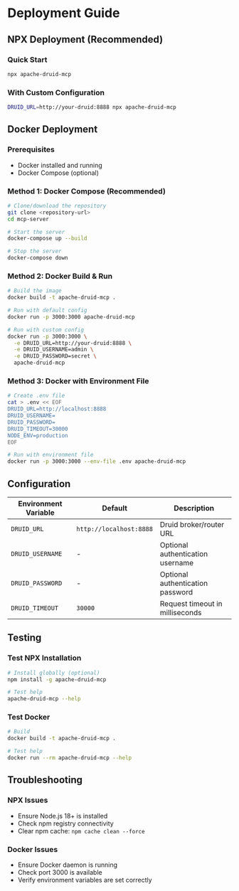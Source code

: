 # Deployment Guide

## NPX Deployment (Recommended)

### Quick Start
```bash
npx apache-druid-mcp
```

### With Custom Configuration
```bash
DRUID_URL=http://your-druid:8888 npx apache-druid-mcp
```

## Docker Deployment

### Prerequisites
- Docker installed and running
- Docker Compose (optional)

### Method 1: Docker Compose (Recommended)
```bash
# Clone/download the repository
git clone <repository-url>
cd mcp-server

# Start the server
docker-compose up --build

# Stop the server
docker-compose down
```

### Method 2: Docker Build & Run
```bash
# Build the image
docker build -t apache-druid-mcp .

# Run with default config
docker run -p 3000:3000 apache-druid-mcp

# Run with custom config
docker run -p 3000:3000 \
  -e DRUID_URL=http://your-druid:8888 \
  -e DRUID_USERNAME=admin \
  -e DRUID_PASSWORD=secret \
  apache-druid-mcp
```

### Method 3: Docker with Environment File
```bash
# Create .env file
cat > .env << EOF
DRUID_URL=http://localhost:8888
DRUID_USERNAME=
DRUID_PASSWORD=
DRUID_TIMEOUT=30000
NODE_ENV=production
EOF

# Run with environment file
docker run -p 3000:3000 --env-file .env apache-druid-mcp
```

## Configuration

| Environment Variable | Default | Description |
|---------------------|---------|-------------|
| `DRUID_URL` | `http://localhost:8888` | Druid broker/router URL |
| `DRUID_USERNAME` | - | Optional authentication username |
| `DRUID_PASSWORD` | - | Optional authentication password |
| `DRUID_TIMEOUT` | `30000` | Request timeout in milliseconds |

## Testing

### Test NPX Installation
```bash
# Install globally (optional)
npm install -g apache-druid-mcp

# Test help
apache-druid-mcp --help
```

### Test Docker
```bash
# Build
docker build -t apache-druid-mcp .

# Test help
docker run --rm apache-druid-mcp --help
```

## Troubleshooting

### NPX Issues
- Ensure Node.js 18+ is installed
- Check npm registry connectivity
- Clear npm cache: `npm cache clean --force`

### Docker Issues
- Ensure Docker daemon is running
- Check port 3000 is available
- Verify environment variables are set correctly 